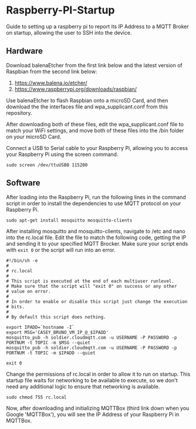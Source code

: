 # Raspberry-PI-Startup
Guide to setting up a raspberry pi to report its IP Address to a MQTT Broker on startup, allowing the user to SSH into the device.
## Hardware
Download balenaEtcher from the first link below and the latest version of Raspbian from the second link below:
1. https://www.balena.io/etcher/
2. https://www.raspberrypi.org/downloads/raspbian/

Use balenaEtcher to flash Raspbian onto a microSD Card, and then download the the interfaces file and wpa_supplicant.conf from this repository.

After downloading both of these files, edit the wpa_supplicant.conf file to match your WiFi settings, and move both of these files into the /bin folder on your microSD Card.

Connect a USB to Serial cable to your Raspberry Pi, allowing you to access your Raspberry Pi using the screen command.
```
sudo screen /dev/ttuUSB0 115200
```

## Software
After loading into the Raspberry Pi, run the following lines in the command script in order to install the dependencies to use MQTT protocol on your Raspberry Pi.
```
sudo apt-get install mosquitto mosquitto-clients
```
After installing mosquitto and mosquitto-clients, navigate to /etc and nano into the rc.local file. Edit the file to match the following code, getting the IP and sending it to your specified MQTT Brocker. Make sure your script ends with ```exit 0``` or the script will run into an error.
```
#!/bin/sh -e
#
# rc.local
#
# This script is executed at the end of each multiuser runlevel.
# Make sure that the script will "exit 0" on success or any other
# value on error.
#
# In order to enable or disable this script just change the execution
# bits.
#
# By default this script does nothing.

export IPADD=`hostname -I`
export MSG='CASEY_BRUNO_VM_IP_@_$IPADD'
mosquitto_pub -h soldier.cloudmqtt.com -u USERNAME -P PASSWORD -p PORTNUM -t TOPIC -m $MSG --quiet
mosquitto_pub -h soldier.cloudmqtt.com -u USERNAME -P PASSWORD -p PORTNUM -t TOPIC -m $IPADD --quiet

exit 0
```
Change the permissions of rc.local in order to allow it to run on startup. This startup file waits for networking to be available to execute, so we don't need any additional logic to ensure that networking is available.
```
sudo chmod 755 rc.local
```
Now, after downloading and initializing MQTTBox (third link down when you Google 'MQTTBox'), you will see the IP Address of your Raspberry Pi in MQTTBox.
